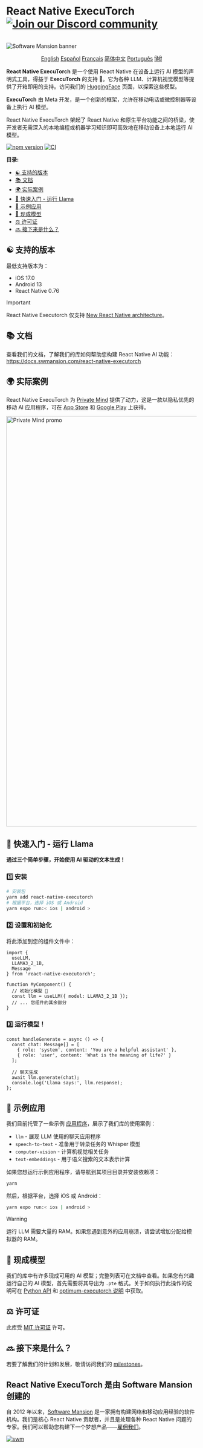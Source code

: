 <div align="right">
  <h1 align="left" style="display:inline-block">React Native ExecuTorch 
    <!-- Discord Badge -->
    <a href="https://discord.gg/ZGqqY55qkP">
      <img src="https://img.shields.io/badge/Discord-Join%20Us-00008B?logo=discord&logoColor=white&style=for-the-badge" alt="Join our Discord community">
    </a>
  </h1>
</div>

![Software Mansion banner](https://github.com/user-attachments/assets/fa2c4735-e75c-4cc1-970d-88905d95e3a4)

<p align="center">
  <a href="../README.md">English</a>
  <a href="README_es.md">Español</a>
  <a href="README_fr.md">Français</a>
  <a href="README_cn.md">简体中文</a>
  <a href="README_pt.md">Português</a>
  <a href="README_in.md">हिंदी</a>
</p>

**React Native ExecuTorch** 是一个使用 React Native 在设备上运行 AI 模型的声明式工具，得益于 **ExecuTorch** 的支持 :rocket:。它为各种 LLM、计算机视觉模型等提供了开箱即用的支持。访问我们的 [HuggingFace](https://huggingface.co/software-mansion) 页面，以探索这些模型。

**ExecuTorch** 由 Meta 开发，是一个创新的框架，允许在移动电话或微控制器等设备上执行 AI 模型。

React Native ExecuTorch 架起了 React Native 和原生平台功能之间的桥梁，使开发者无需深入的本地编程或机器学习知识即可高效地在移动设备上本地运行 AI 模型。

[![npm version](https://img.shields.io/npm/v/react-native-executorch?color=00008B)](https://www.npmjs.com/package/react-native-executorch)
[![CI](https://github.com/software-mansion/react-native-executorch/actions/workflows/ci.yml/badge.svg)](https://github.com/software-mansion/react-native-executorch/actions/workflows/ci.yml)

**目录:**

- [:yin_yang: 支持的版本](#yin_yang-supported-versions)
- [:books: 文档](#books-documentation)
- [:earth_africa: 实际案例](#earth_africa-real-world-example)
- [:llama: 快速入门 - 运行 Llama](#llama-quickstart---running-llama)
- [:calling: 示例应用](#calling-demo-apps)
- [:robot: 现成模型](#robot-ready-made-models)
- [:balance_scale: 许可证](#balance_scale-license)
- [:soon: 接下来是什么？](#soon-whats-next)

## :yin_yang: 支持的版本

最低支持版本为： 
* iOS 17.0
* Android 13
* React Native 0.76

> [!IMPORTANT]  
> React Native Executorch 仅支持 [New React Native architecture](https://reactnative.dev/architecture/landing-page)。

## :books: 文档

查看我们的文档，了解我们的库如何帮助您构建 React Native AI 功能：  
https://docs.swmansion.com/react-native-executorch

## :earth_africa: 实际案例

React Native ExecuTorch 为 [Private Mind](https://github.com/software-mansion-labs/private-mind) 提供了动力，这是一款以隐私优先的移动 AI 应用程序，可在 [App Store](https://apps.apple.com/gb/app/private-mind/id6746713439) 和 [Google Play](https://play.google.com/store/apps/details?id=com.swmansion.privatemind) 上获得。

<img width="2720" height="1085" alt="Private Mind promo" src="https://github.com/user-attachments/assets/b12296fe-19ac-48fc-9726-da9242700346" />

## :llama: **快速入门 - 运行 Llama**

**通过三个简单步骤，开始使用 AI 驱动的文本生成！**

### :one: **安装**

```bash
# 安装包
yarn add react-native-executorch
# 根据平台，选择 iOS 或 Android
yarn expo run:< ios | android >
```

### :two: **设置和初始化**

将此添加到您的组件文件中：

```tsx
import {
  useLLM,
  LLAMA3_2_1B,
  Message
} from 'react-native-executorch';

function MyComponent() {
  // 初始化模型 🚀
  const llm = useLLM({ model: LLAMA3_2_1B });
  // ... 您组件的其余部分
}
```

### :three: **运行模型！**

```tsx
const handleGenerate = async () => {
  const chat: Message[] = [
    { role: 'system', content: 'You are a helpful assistant' },
    { role: 'user', content: 'What is the meaning of life?' }
  ];

  // 聊天生成
  await llm.generate(chat);
  console.log('Llama says:', llm.response);
};
```

## :calling: 示例应用

我们目前托管了一些示例 [应用程序](https://github.com/software-mansion/react-native-executorch/tree/main/apps)，展示了我们库的使用案例：

- `llm` - 展现 LLM 使用的聊天应用程序
- `speech-to-text` - 准备用于转录任务的 Whisper 模型
- `computer-vision` - 计算机视觉相关任务
- `text-embeddings` - 用于语义搜索的文本表示计算

如果您想运行示例应用程序，请导航到其项目目录并安装依赖项：

```bash
yarn
```

然后，根据平台，选择 iOS 或 Android：

```bash
yarn expo run:< ios | android >
```

> [!WARNING]  
> 运行 LLM 需要大量的 RAM。如果您遇到意外的应用崩溃，请尝试增加分配给模拟器的 RAM。

## :robot: 现成模型

我们的库中有许多现成可用的 AI 模型；完整列表可在文档中查看。如果您有兴趣运行自己的 AI 模型，首先需要将其导出为 `.pte` 格式。关于如何执行此操作的说明可在 [Python API](https://docs.pytorch.org/executorch/stable/using-executorch-export.html) 和 [optimum-executorch 说明](https://github.com/huggingface/optimum-executorch?tab=readme-ov-file#option-2-export-and-load-separately) 中获取。

## :balance_scale: 许可证

此库受 [MIT 许可证](./LICENSE) 许可。

## :soon: 接下来是什么？

若要了解我们的计划和发展，敬请访问我们的 [milestones](https://github.com/software-mansion/react-native-executorch/milestones)。

## React Native ExecuTorch 是由 Software Mansion 创建的

自 2012 年以来，[Software Mansion](https://swmansion.com) 是一家拥有构建网络和移动应用经验的软件机构。我们是核心 React Native 贡献者，并且是处理各种 React Native 问题的专家。我们可以帮助您构建下一个梦想产品——[雇佣我们](https://swmansion.com/contact/projects?utm_source=react-native-executorch&utm_medium=readme)。

[![swm](https://logo.swmansion.com/logo?color=white&variant=desktop&width=150&tag=react-native-executorch-github 'Software Mansion')](https://swmansion.com)